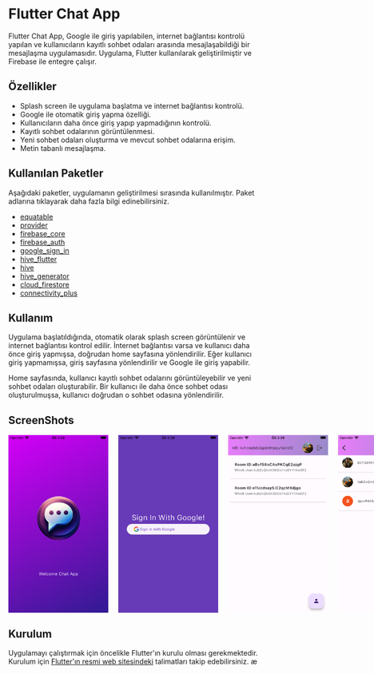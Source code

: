# Flutter Chat App

Flutter Chat App, Google ile giriş yapılabilen, internet bağlantısı kontrolü yapılan ve kullanıcıların kayıtlı sohbet odaları arasında mesajlaşabildiği bir mesajlaşma uygulamasıdır. Uygulama, Flutter kullanılarak geliştirilmiştir ve Firebase ile entegre çalışır.

## Özellikler

- Splash screen ile uygulama başlatma ve internet bağlantısı kontrolü.
- Google ile otomatik giriş yapma özelliği.
- Kullanıcıların daha önce giriş yapıp yapmadığının kontrolü.
- Kayıtlı sohbet odalarının görüntülenmesi.
- Yeni sohbet odaları oluşturma ve mevcut sohbet odalarına erişim.
- Metin tabanlı mesajlaşma.

## Kullanılan Paketler

Aşağıdaki paketler, uygulamanın geliştirilmesi sırasında kullanılmıştır. Paket adlarına tıklayarak daha fazla bilgi edinebilirsiniz.

- [equatable](https://pub.dev/packages/equatable)
- [provider](https://pub.dev/packages/provider)
- [firebase_core](https://pub.dev/packages/firebase_core)
- [firebase_auth](https://pub.dev/packages/firebase_auth)
- [google_sign_in](https://pub.dev/packages/google_sign_in)
- [hive_flutter](https://pub.dev/packages/hive_flutter)
- [hive](https://pub.dev/packages/hive)
- [hive_generator](https://pub.dev/packages/hive_generator)
- [cloud_firestore](https://pub.dev/packages/cloud_firestore)
- [connectivity_plus](https://pub.dev/packages/connectivity_plus)

## Kullanım

Uygulama başlatıldığında, otomatik olarak splash screen görüntülenir ve internet bağlantısı kontrol edilir. İnternet bağlantısı varsa ve kullanıcı daha önce giriş yapmışsa, doğrudan home sayfasına yönlendirilir. Eğer kullanıcı giriş yapmamışsa, giriş sayfasına yönlendirilir ve Google ile giriş yapabilir.

Home sayfasında, kullanıcı kayıtlı sohbet odalarını görüntüleyebilir ve yeni sohbet odaları oluşturabilir. Bir kullanıcı ile daha önce sohbet odası oluşturulmuşsa, kullanıcı doğrudan o sohbet odasına yönlendirilir.

## ScreenShots

<div style="display: flex; justify-content: space-between; gap: 20px;">
  <img src="screenshots/1.png" alt="Screenshot 1" width="200"/>
  <img src="screenshots/2.png" alt="Screenshot 2" width="200"/>
  <img src="screenshots/3.png" alt="Screenshot 3" width="200"/>
  <img src="screenshots/4.png" alt="Screenshot 4" width="200"/>
  <img src="screenshots/5.png" alt="Screenshot 5" width="200"/>
  <img src="screenshots/6.png" alt="Screenshot 6" width="200"/>
  
  <!-- Buraya diğer ekran görüntüleri eklenir -->
</div>

## Kurulum

Uygulamayı çalıştırmak için öncelikle Flutter'ın kurulu olması gerekmektedir. Kurulum için [Flutter'ın resmi web sitesindeki](https://flutter.dev/docs/get-started/install) talimatları takip edebilirsiniz.
æ
